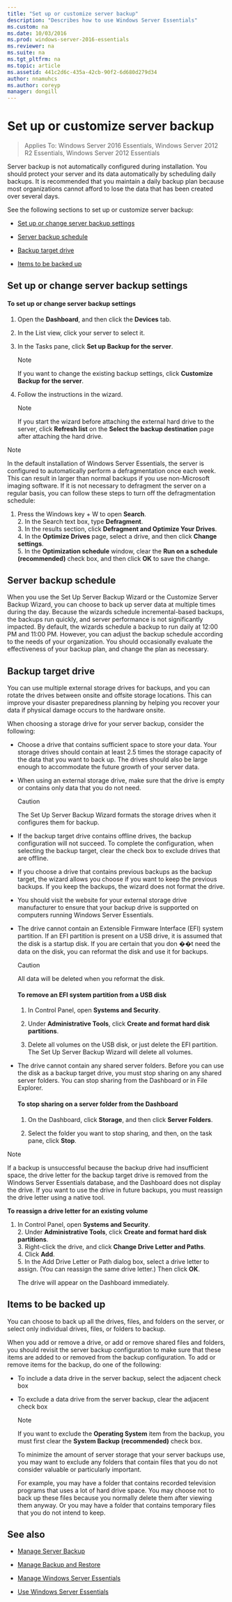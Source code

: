 ```yaml
---
title: "Set up or customize server backup"
description: "Describes how to use Windows Server Essentials"
ms.custom: na
ms.date: 10/03/2016
ms.prod: windows-server-2016-essentials
ms.reviewer: na
ms.suite: na
ms.tgt_pltfrm: na
ms.topic: article
ms.assetid: 441c2d6c-435a-42cb-90f2-6d680d279d34
author: nnamuhcs
ms.author: coreyp
manager: dongill
---
```


# Set up or customize server backup

>Applies To: Windows Server 2016 Essentials, Windows Server 2012 R2 Essentials, Windows Server 2012 Essentials
  
 Server backup is not automatically configured during installation. You should protect your server and its data automatically by scheduling daily backups. It is recommended that you maintain a daily backup plan because most organizations cannot afford to lose the data that has been created over several days.  
  
 See the following sections to set up or customize server backup:  
  
-   [Set up or change server backup settings](Set-up-or-customize-server-backup.md#BKMK_1)  
  
-   [Server backup schedule](Set-up-or-customize-server-backup.md#BKMK_2)  
  
-   [Backup target drive](Set-up-or-customize-server-backup.md#BKMK_Target)  
  
-   [Items to be backed up](Set-up-or-customize-server-backup.md#BKMK_4)  
  
##  <a name="BKMK_1"></a> Set up or change server backup settings  
  
#### To set up or change server backup settings  
  
1.  Open the **Dashboard**, and then click the **Devices** tab.  
  
2.  In the List view, click your server to select it.  
  
3.  In the Tasks pane, click **Set up Backup for the server**.  
  
    > [!NOTE]
    >  If you want to change the existing backup settings, click **Customize Backup for the server**.  
  
4.  Follow the instructions in the wizard.  
  
    > [!NOTE]
    >  If you start the wizard before attaching the external hard drive to the server, click **Refresh list** on the **Select the backup destination** page after attaching the hard drive.  
  
> [!NOTE]
>  In the default installation of  Windows Server Essentials, the server is configured to automatically perform a defragmentation once each week. This can result in larger than normal backups if you use non-Microsoft imaging software. If it is not necessary to defragment the server on a regular basis, you can follow these steps to turn off the defragmentation schedule:  
> 
> 1. Press the Windows key + W to open **Search**.  
>    2. In the Search text box, type **Defragment**.  
>    3. In the results section, click **Defragment and Optimize Your Drives**.  
>    4. In the **Optimize Drives** page, select a drive, and then click **Change settings**.  
>    5. In the **Optimization schedule** window, clear the **Run on a schedule (recommended)** check box, and then click **OK** to save the change.  
  
##  <a name="BKMK_2"></a> Server backup schedule  
 When you use the Set Up Server Backup Wizard or the Customize Server Backup Wizard, you can choose to back up server data at multiple times during the day. Because the wizards schedule incremental-based backups, the backups run quickly, and server performance is not significantly impacted. By default, the wizards schedule a backup to run daily at 12:00 PM and 11:00 PM. However, you can adjust the backup schedule according to the needs of your organization. You should occasionally evaluate the effectiveness of your backup plan, and change the plan as necessary.  
  
##  <a name="BKMK_Target"></a> Backup target drive  
 You can use multiple external storage drives for backups, and you can rotate the drives between onsite and offsite storage locations. This can improve your disaster preparedness planning by helping you recover your data if physical damage occurs to the hardware onsite.  
  
 When choosing a storage drive for your server backup, consider the following:  
  
-   Choose a drive that contains sufficient space to store your data. Your storage drives should contain at least 2.5 times the storage capacity of the data that you want to back up. The drives should also be large enough to accommodate the future growth of your server data.  
  
-   When using an external storage drive, make sure that the drive is empty or contains only data that you do not need.  
  
    > [!CAUTION]
    >  The Set Up Server Backup Wizard formats the storage drives when it configures them for backup.  
  
-   If the backup target drive contains offline drives, the backup configuration will not succeed. To complete the configuration, when selecting the backup target, clear the check box to exclude drives that are offline.  
  
-   If you choose a drive that contains previous backups as the backup target, the wizard allows you choose if you want to keep the previous backups. If you keep the backups, the wizard does not format the drive.  
  
-   You should visit the website for your external storage drive manufacturer to ensure that your backup drive is supported on computers running  Windows Server Essentials.  
  
-   The drive cannot contain an Extensible Firmware Interface (EFI) system partition. If an EFI partition is present on a USB drive, it is assumed that the disk is a startup disk. If you are certain that you don ��t need the data on the disk, you can reformat the disk and use it for backups.  
  
    > [!CAUTION]
    >  All data will be deleted when you reformat the disk.  
  
    #### To remove an EFI system partition from a USB disk  
  
    1.  In Control Panel, open **Systems and Security**.  
  
    2.  Under **Administrative Tools**, click **Create and format hard disk partitions**.  
  
    3.  Delete all volumes on the USB disk, or just delete the EFI partition. The Set Up Server Backup Wizard will delete all volumes.  
  
-   The drive cannot contain any shared server folders. Before you can use the disk as a backup target drive, you must stop sharing on any shared server folders. You can stop sharing from the Dashboard or in File Explorer.  
  
    #### To stop sharing on a server folder from the Dashboard  
  
    1.  On the Dashboard, click **Storage**, and then click **Server Folders**.  
  
    2.  Select the folder you want to stop sharing, and then, on the task pane, click **Stop**.  
  
> [!NOTE]
>  If a backup is unsuccessful because the backup drive had insufficient space, the drive letter for the backup target drive is removed from the Windows Server Essentials database, and the Dashboard does not display the drive. If you want to use the drive in future backups, you must reassign the drive letter using a native tool.  
> 
>  **To reassign a drive letter for an existing volume**  
> 
> 1. In Control Panel, open **Systems and Security**.  
>    2. Under **Administrative Tools**, click **Create and format hard disk partitions**.  
>    3. Right-click the drive, and click **Change Drive Letter and Paths**.  
>    4. Click **Add**.  
>    5. In the Add Drive Letter or Path dialog box, select a drive letter to assign. (You can reassign the same drive letter.) Then click **OK**.  
> 
>    The drive will appear on the Dashboard immediately.  
  
##  <a name="BKMK_4"></a> Items to be backed up  
 You can choose to back up all the drives, files, and folders on the server, or select only individual drives, files, or folders to backup.  
  
 When you add or remove a drive, or add or remove shared files and folders, you should revisit the server backup configuration to make sure that these items are added to or removed from the backup configuration. To add or remove items for the backup, do one of the following:  
  
- To include a data drive in the server backup, select the adjacent check box  
  
- To exclude a data drive from the server backup, clear the adjacent check box  
  
  > [!NOTE]
  >  If you want to exclude the **Operating System** item from the backup, you must first clear the **System Backup (recommended)** check box.  
  
  To minimize the amount of server storage that your server backups use, you may want to exclude any folders that contain files that you do not consider valuable or particularly important.  
  
  For example, you may have a folder that contains recorded television programs that uses a lot of hard drive space. You may choose not to back up these files because you normally delete them after viewing them anyway. Or you may have a folder that contains temporary files that you do not intend to keep.  
  
## See also  
  
-   [Manage Server Backup](Manage-Server-Backup-in-Windows-Server-Essentials.md)  
  
-   [Manage Backup and Restore](Manage-Backup-and-Restore-in-Windows-Server-Essentials.md)  
  
-   [Manage Windows Server Essentials](Manage-Windows-Server-Essentials.md)  
  
-   [Use Windows Server Essentials](../use/Use-Windows-Server-Essentials.md)
